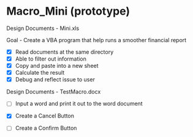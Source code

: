 # Macro_Mini (prototype)

Design Documents - Mini.xls

Goal - Create a VBA program that help runs a smoother financial report

- [x] Read documents at the same directory
- [x] Able to filter out information
- [x] Copy and paste into a new sheet
- [x] Calculate the result
- [x] Debug and reflect issue to user

Design Documents - TestMacro.docx

- [ ] Input a word and print it out to the word document
- [x] Create a Cancel Button
- [ ] Create a Confirm Button

